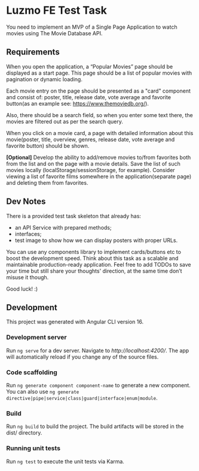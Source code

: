 # Luzmo FE Test Task

You need to implement an MVP of a Single Page Application to watch movies using The Movie Database API.

## Requirements

When you open the application, a “Popular Movies” page should be displayed as a start page.
This page should be a list of popular movies with pagination or dynamic loading.

Each movie entry on the page should be presented as a "card" component and consist of: poster, title, release date, vote average and favorite button(as an example see: https://www.themoviedb.org/).

Also, there should be a search field, so when you enter some text there, the movies are filtered out as per the search query.

When you click on a movie card, a page with detailed information about this movie(poster, title, overview, genres, release date, vote average and favorite button) should be shown.

**[Optional]** Develop the ability to add/remove movies to/from favorites both from the list and on the page with a movie details. Save the list of such movies locally (localStorage/sessionStorage, for example). Consider viewing a list of favorite films somewhere in the application(separate page) and deleting them from favorites.

## Dev Notes

There is a provided test task skeleton that already has:

- an API Service with prepared methods;
- interfaces;
- test image to show how we can display posters with proper URLs.

You can use any components library to implement cards/buttons etc to boost the development speed. Think about this task as a scalable and maintainable production-ready application. Feel free to add TODOs to save your time but still share your thoughts' direction, at the same time don’t misuse it though.

Good luck! :)

## Development

This project was generated with Angular CLI version 16.

### Development server

Run `ng serve` for a dev server. Navigate to _http://localhost:4200/_. The app will automatically reload if you change any of the source files.

### Code scaffolding

Run `ng generate component component-name` to generate a new component. You can also use `ng generate directive|pipe|service|class|guard|interface|enum|module`.

### Build

Run `ng build` to build the project. The build artifacts will be stored in the dist/ directory.

### Running unit tests

Run `ng test` to execute the unit tests via Karma.
